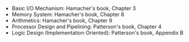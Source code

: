 - Basic I/O Mechanism: Hamacher's book, Chapter 3
- Memory System: Hamacher's book, Chapter 8
- Arithmetics: Hamacher's book, Chapter 9
- Processor Design and Pipelining: Patterson's book, Chapter 4
- Logic Design (Implementation Oriented): Patterson's book, Appendix B
